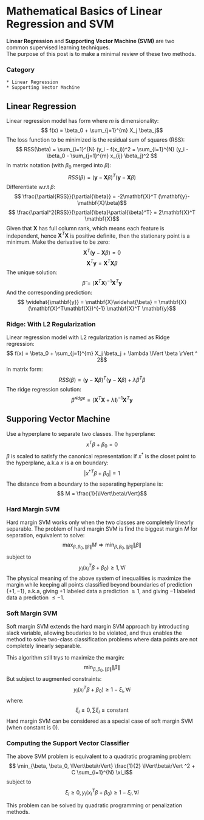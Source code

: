 # Mathematical Basics of Linear Regression and SVM

**Linear Regression** and **Supporting Vector Machine (SVM)** are two common supervised learning techniques.  
The purpose of this post is to make a minimal review of these two methods.

### Category
```
* Linear Regression
* Supporting Vector Machine
```

## Linear Regression

Linear regression model has form where $m$ is dimensionality: 
$$ f(x) = \beta_0 + \sum_{j=1}^{m} X_j \beta_j$$
The loss function to be minimized is the residual sum of squares (RSS):
$$ RSS(\beta) = \sum_{i=1}^{N} (y_i - f(x_i))^2 = \sum_{i=1}^{N} (y_i - \beta_0 - \sum_{j=1}^{m} x_{ij} \beta_j)^2 $$
In matrix notation (with $\beta_0$ merged into $\beta$):
$$ RSS(\beta) = (\mathbf{y}-\mathbf{X}\beta)^{T}(\mathbf{y}-\mathbf{X}\beta)$$
Differentiate w.r.t $\beta$:
$$ \frac{\partial{RSS}}{\partial{\beta}} = -2\mathbf{X}^T (\mathbf{y}-\mathbf{X}\beta)$$
$$ \frac{\partial^2{RSS}}{\partial{\beta}\partial{\beta}^T} = 2\mathbf{X}^T \mathbf{X}$$
Given that $\mathbf{X}$ has full column rank, which means each feature is independent, hence $\mathbf{X}^T \mathbf{X}$ is positive definite, then the stationary point is a minimum. Make the derivative to be zero:
$$\mathbf{X}^T (\mathbf{y}-\mathbf{X}\beta) = 0$$
$$\mathbf{X}^T \mathbf{y}= \mathbf{X}^T\mathbf{X}\beta$$
The unique solution:
$$ \widehat{\beta} = (\mathbf{X}^T\mathbf{X})^{-1} \mathbf{X}^T \mathbf{y}$$
And the corresponding prediction:
$$ \widehat{\mathbf{y}} = \mathbf{X}\widehat{\beta} = \mathbf{X}(\mathbf{X}^T\mathbf{X})^{-1} \mathbf{X}^T \mathbf{y}$$

### Ridge: With L2 Regularization ###

Linear regression model with L2 regularization is named as Ridge regression: 
$$ f(x) = \beta_0 + \sum_{j=1}^{m} X_j \beta_j + \lambda \lVert \beta \rVert ^ 2$$
In matrix form:
$$ RSS(\beta) = (\mathbf{y}-\mathbf{X}\beta)^{T}(\mathbf{y}-\mathbf{X}\beta) + \lambda \beta^T \beta $$
The ridge regression solution:
$$ \widehat{\beta}^{ridge} = (\mathbf{X}^T\mathbf{X}+\lambda \mathbf{I})^{-1} \mathbf{X}^T \mathbf{y}$$

## Supporing Vector Machine

Use a hyperplane to separate two classes. The hyperplane:
$$ x^T \beta + \beta_0 = 0$$
$\beta$ is scaled to satisfy the canonical representation: if $x^*$ is the closet point to the hyperplane, a.k.a $x$ is a on boundary:
$$ |{x^*}^T \beta + \beta_0| = 1$$
The distance from a boundary to the separating hyperplane is:
$$ M = \frac{1}{\lVert\beta\rVert}$$

### Hard Margin SVM ###

Hard margin SVM works only when the two classes are completely linearly separable. The problem of hard margin SVM is find the biggest margin $M$ for separation, equivalent to solve:
$$ \max_{\beta, \beta_0, \lVert\beta\rVert} M \Rightarrow \min_{\beta, \beta_0, \lVert\beta\rVert} \lVert\beta\rVert$$
subject to $$ y_i(x_i^T\beta + \beta_0) \geq 1, \forall i$$
The physical meaning of the above system of inequalities is maximize the margin while keeping all points classified beyond boundaries of prediction $\{+1, -1\}$, a.k.a, giving $+1$ labeled data a prediction $\geq 1$, and giving $-1$ labeled data a prediction $\leq -1$.

### Soft Margin SVM ###

Soft margin SVM extends the hard margin SVM approach by introducting slack variable, allowing boudaries to be violated, and thus enables the method to solve two-class classification problems where data points are not completely linearly separable. 

This algorithm still trys to maximize the margin:
$$ \min_{\beta, \beta_0, \lVert\beta\rVert} \lVert\beta\rVert$$
But subject to augmented constraints:
$$ y_i(x_i^T\beta + \beta_0) \geq 1 - \xi_i, \forall i$$
where:
$$\xi_i \geq 0, \sum \xi_i \leq \text{constant}$$
Hard margin SVM  can be considered as a special case of soft margin SVM (when constant is $0$). 


### Computing the Support Vector Classifier ###
The above SVM problem is equivalent to a quadratic programing problem:
$$ \min_{\beta, \beta_0, \lVert\beta\rVert} \frac{1}{2} \lVert\beta\rVert ^2 + C \sum_{i=1}^{N} \xi_i$$
subject to
$$ \xi_i \geq 0,y_i(x_i^T\beta + \beta_0) \geq 1 - \xi_i, \forall i$$

This problem can be solved by quadratic programming or penalization methods.